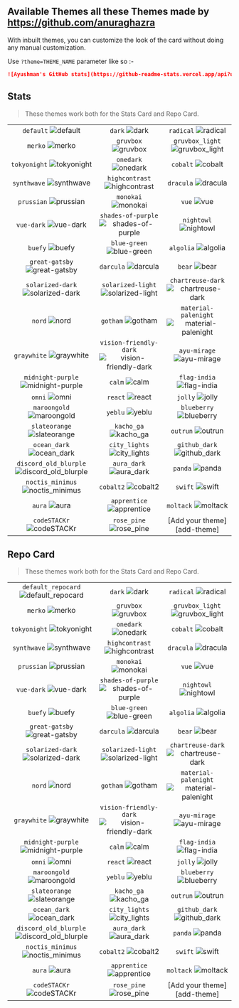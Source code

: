 ## Available Themes all these Themes made by https://github.com/anuraghazra

<!-- DO NOT EDIT THIS FILE DIRECTLY -->

With inbuilt themes, you can customize the look of the card without doing any manual customization.

Use `?theme=THEME_NAME` parameter like so :-

```md
![Ayushman's GitHub stats](https://github-readme-stats.vercel.app/api?username=pullpushup&theme=dark&show_icons=true)
```

## Stats

> These themes work both for the Stats Card and Repo Card.

| | | |
| :--: | :--: | :--: |
| `default` ![default][default] | `dark` ![dark][dark] | `radical` ![radical][radical] |
| `merko` ![merko][merko] | `gruvbox` ![gruvbox][gruvbox] | `gruvbox_light` ![gruvbox_light][gruvbox_light] |
| `tokyonight` ![tokyonight][tokyonight] | `onedark` ![onedark][onedark] | `cobalt` ![cobalt][cobalt] |
| `synthwave` ![synthwave][synthwave] | `highcontrast` ![highcontrast][highcontrast] | `dracula` ![dracula][dracula] |
| `prussian` ![prussian][prussian] | `monokai` ![monokai][monokai] | `vue` ![vue][vue] |
| `vue-dark` ![vue-dark][vue-dark] | `shades-of-purple` ![shades-of-purple][shades-of-purple] | `nightowl` ![nightowl][nightowl] |
| `buefy` ![buefy][buefy] | `blue-green` ![blue-green][blue-green] | `algolia` ![algolia][algolia] |
| `great-gatsby` ![great-gatsby][great-gatsby] | `darcula` ![darcula][darcula] | `bear` ![bear][bear] |
| `solarized-dark` ![solarized-dark][solarized-dark] | `solarized-light` ![solarized-light][solarized-light] | `chartreuse-dark` ![chartreuse-dark][chartreuse-dark] |
| `nord` ![nord][nord] | `gotham` ![gotham][gotham] | `material-palenight` ![material-palenight][material-palenight] |
| `graywhite` ![graywhite][graywhite] | `vision-friendly-dark` ![vision-friendly-dark][vision-friendly-dark] | `ayu-mirage` ![ayu-mirage][ayu-mirage] |
| `midnight-purple` ![midnight-purple][midnight-purple] | `calm` ![calm][calm] | `flag-india` ![flag-india][flag-india] |
| `omni` ![omni][omni] | `react` ![react][react] | `jolly` ![jolly][jolly] |
| `maroongold` ![maroongold][maroongold] | `yeblu` ![yeblu][yeblu] | `blueberry` ![blueberry][blueberry] |
| `slateorange` ![slateorange][slateorange] | `kacho_ga` ![kacho_ga][kacho_ga] | `outrun` ![outrun][outrun] |
| `ocean_dark` ![ocean_dark][ocean_dark] | `city_lights` ![city_lights][city_lights] | `github_dark` ![github_dark][github_dark] |
| `discord_old_blurple` ![discord_old_blurple][discord_old_blurple] | `aura_dark` ![aura_dark][aura_dark] | `panda` ![panda][panda] |
| `noctis_minimus` ![noctis_minimus][noctis_minimus] | `cobalt2` ![cobalt2][cobalt2] | `swift` ![swift][swift] |
| `aura` ![aura][aura] | `apprentice` ![apprentice][apprentice] | `moltack` ![moltack][moltack] |
| `codeSTACKr` ![codeSTACKr][codeSTACKr] | `rose_pine` ![rose_pine][rose_pine] | [Add your theme][add-theme] |

## Repo Card

> These themes work both for the Stats Card and Repo Card.

| | | |
| :--: | :--: | :--: |
| `default_repocard` ![default_repocard][default_repocard_repo] | `dark` ![dark][dark_repo] | `radical` ![radical][radical_repo] |
| `merko` ![merko][merko_repo] | `gruvbox` ![gruvbox][gruvbox_repo] | `gruvbox_light` ![gruvbox_light][gruvbox_light_repo] |
| `tokyonight` ![tokyonight][tokyonight_repo] | `onedark` ![onedark][onedark_repo] | `cobalt` ![cobalt][cobalt_repo] |
| `synthwave` ![synthwave][synthwave_repo] | `highcontrast` ![highcontrast][highcontrast_repo] | `dracula` ![dracula][dracula_repo] |
| `prussian` ![prussian][prussian_repo] | `monokai` ![monokai][monokai_repo] | `vue` ![vue][vue_repo] |
| `vue-dark` ![vue-dark][vue-dark_repo] | `shades-of-purple` ![shades-of-purple][shades-of-purple_repo] | `nightowl` ![nightowl][nightowl_repo] |
| `buefy` ![buefy][buefy_repo] | `blue-green` ![blue-green][blue-green_repo] | `algolia` ![algolia][algolia_repo] |
| `great-gatsby` ![great-gatsby][great-gatsby_repo] | `darcula` ![darcula][darcula_repo] | `bear` ![bear][bear_repo] |
| `solarized-dark` ![solarized-dark][solarized-dark_repo] | `solarized-light` ![solarized-light][solarized-light_repo] | `chartreuse-dark` ![chartreuse-dark][chartreuse-dark_repo] |
| `nord` ![nord][nord_repo] | `gotham` ![gotham][gotham_repo] | `material-palenight` ![material-palenight][material-palenight_repo] |
| `graywhite` ![graywhite][graywhite_repo] | `vision-friendly-dark` ![vision-friendly-dark][vision-friendly-dark_repo] | `ayu-mirage` ![ayu-mirage][ayu-mirage_repo] |
| `midnight-purple` ![midnight-purple][midnight-purple_repo] | `calm` ![calm][calm_repo] | `flag-india` ![flag-india][flag-india_repo] |
| `omni` ![omni][omni_repo] | `react` ![react][react_repo] | `jolly` ![jolly][jolly_repo] |
| `maroongold` ![maroongold][maroongold_repo] | `yeblu` ![yeblu][yeblu_repo] | `blueberry` ![blueberry][blueberry_repo] |
| `slateorange` ![slateorange][slateorange_repo] | `kacho_ga` ![kacho_ga][kacho_ga_repo] | `outrun` ![outrun][outrun_repo] |
| `ocean_dark` ![ocean_dark][ocean_dark_repo] | `city_lights` ![city_lights][city_lights_repo] | `github_dark` ![github_dark][github_dark_repo] |
| `discord_old_blurple` ![discord_old_blurple][discord_old_blurple_repo] | `aura_dark` ![aura_dark][aura_dark_repo] | `panda` ![panda][panda_repo] |
| `noctis_minimus` ![noctis_minimus][noctis_minimus_repo] | `cobalt2` ![cobalt2][cobalt2_repo] | `swift` ![swift][swift_repo] |
| `aura` ![aura][aura_repo] | `apprentice` ![apprentice][apprentice_repo] | `moltack` ![moltack][moltack_repo] |
| `codeSTACKr` ![codeSTACKr][codeSTACKr_repo] | `rose_pine` ![rose_pine][rose_pine_repo] | [Add your theme][add-theme] |


[default]: https://github-readme-stats.vercel.app/api?username=pullpushup&show_icons=true&hide=contribs,prs&cache_seconds=86400&theme=default
[default_repocard]: https://github-readme-stats.vercel.app/api?username=pullpushup&show_icons=true&hide=contribs,prs&cache_seconds=86400&theme=default_repocard
[dark]: https://github-readme-stats.vercel.app/api?username=pullpushup&show_icons=true&hide=contribs,prs&cache_seconds=86400&theme=dark
[radical]: https://github-readme-stats.vercel.app/api?username=pullpushup&show_icons=true&hide=contribs,prs&cache_seconds=86400&theme=radical
[merko]: https://github-readme-stats.vercel.app/api?username=pullpushup&show_icons=true&hide=contribs,prs&cache_seconds=86400&theme=merko
[gruvbox]: https://github-readme-stats.vercel.app/api?username=pullpushup&show_icons=true&hide=contribs,prs&cache_seconds=86400&theme=gruvbox
[gruvbox_light]: https://github-readme-stats.vercel.app/api?username=pullpushup&show_icons=true&hide=contribs,prs&cache_seconds=86400&theme=gruvbox_light
[tokyonight]: https://github-readme-stats.vercel.app/api?username=pullpushup&show_icons=true&hide=contribs,prs&cache_seconds=86400&theme=tokyonight
[onedark]: https://github-readme-stats.vercel.app/api?username=pullpushup&show_icons=true&hide=contribs,prs&cache_seconds=86400&theme=onedark
[cobalt]: https://github-readme-stats.vercel.app/api?username=pullpushup&show_icons=true&hide=contribs,prs&cache_seconds=86400&theme=cobalt
[synthwave]: https://github-readme-stats.vercel.app/api?username=pullpushup&show_icons=true&hide=contribs,prs&cache_seconds=86400&theme=synthwave
[highcontrast]: https://github-readme-stats.vercel.app/api?username=pullpushup&show_icons=true&hide=contribs,prs&cache_seconds=86400&theme=highcontrast
[dracula]: https://github-readme-stats.vercel.app/api?username=pullpushup&show_icons=true&hide=contribs,prs&cache_seconds=86400&theme=dracula
[prussian]: https://github-readme-stats.vercel.app/api?username=pullpushup&show_icons=true&hide=contribs,prs&cache_seconds=86400&theme=prussian
[monokai]: https://github-readme-stats.vercel.app/api?username=pullpushup&show_icons=true&hide=contribs,prs&cache_seconds=86400&theme=monokai
[vue]: https://github-readme-stats.vercel.app/api?username=pullpushup&show_icons=true&hide=contribs,prs&cache_seconds=86400&theme=vue
[vue-dark]: https://github-readme-stats.vercel.app/api?username=pullpushup&show_icons=true&hide=contribs,prs&cache_seconds=86400&theme=vue-dark
[shades-of-purple]: https://github-readme-stats.vercel.app/api?username=pullpushup&show_icons=true&hide=contribs,prs&cache_seconds=86400&theme=shades-of-purple
[nightowl]: https://github-readme-stats.vercel.app/api?username=pullpushup&show_icons=true&hide=contribs,prs&cache_seconds=86400&theme=nightowl
[buefy]: https://github-readme-stats.vercel.app/api?username=pullpushup&show_icons=true&hide=contribs,prs&cache_seconds=86400&theme=buefy
[blue-green]: https://github-readme-stats.vercel.app/api?username=pullpushup&show_icons=true&hide=contribs,prs&cache_seconds=86400&theme=blue-green
[algolia]: https://github-readme-stats.vercel.app/api?username=pullpushup&show_icons=true&hide=contribs,prs&cache_seconds=86400&theme=algolia
[great-gatsby]: https://github-readme-stats.vercel.app/api?username=pullpushup&show_icons=true&hide=contribs,prs&cache_seconds=86400&theme=great-gatsby
[darcula]: https://github-readme-stats.vercel.app/api?username=pullpushup&show_icons=true&hide=contribs,prs&cache_seconds=86400&theme=darcula
[bear]: https://github-readme-stats.vercel.app/api?username=pullpushup&show_icons=true&hide=contribs,prs&cache_seconds=86400&theme=bear
[solarized-dark]: https://github-readme-stats.vercel.app/api?username=pullpushup&show_icons=true&hide=contribs,prs&cache_seconds=86400&theme=solarized-dark
[solarized-light]: https://github-readme-stats.vercel.app/api?username=pullpushup&show_icons=true&hide=contribs,prs&cache_seconds=86400&theme=solarized-light
[chartreuse-dark]: https://github-readme-stats.vercel.app/api?username=pullpushup&show_icons=true&hide=contribs,prs&cache_seconds=86400&theme=chartreuse-dark
[nord]: https://github-readme-stats.vercel.app/api?username=pullpushup&show_icons=true&hide=contribs,prs&cache_seconds=86400&theme=nord
[gotham]: https://github-readme-stats.vercel.app/api?username=pullpushup&show_icons=true&hide=contribs,prs&cache_seconds=86400&theme=gotham
[material-palenight]: https://github-readme-stats.vercel.app/api?username=pullpushup&show_icons=true&hide=contribs,prs&cache_seconds=86400&theme=material-palenight
[graywhite]: https://github-readme-stats.vercel.app/api?username=pullpushup&show_icons=true&hide=contribs,prs&cache_seconds=86400&theme=graywhite
[vision-friendly-dark]: https://github-readme-stats.vercel.app/api?username=pullpushup&show_icons=true&hide=contribs,prs&cache_seconds=86400&theme=vision-friendly-dark
[ayu-mirage]: https://github-readme-stats.vercel.app/api?username=pullpushup&show_icons=true&hide=contribs,prs&cache_seconds=86400&theme=ayu-mirage
[midnight-purple]: https://github-readme-stats.vercel.app/api?username=pullpushup&show_icons=true&hide=contribs,prs&cache_seconds=86400&theme=midnight-purple
[calm]: https://github-readme-stats.vercel.app/api?username=pullpushup&show_icons=true&hide=contribs,prs&cache_seconds=86400&theme=calm
[flag-india]: https://github-readme-stats.vercel.app/api?username=pullpushup&show_icons=true&hide=contribs,prs&cache_seconds=86400&theme=flag-india
[omni]: https://github-readme-stats.vercel.app/api?username=pullpushup&show_icons=true&hide=contribs,prs&cache_seconds=86400&theme=omni
[react]: https://github-readme-stats.vercel.app/api?username=pullpushup&show_icons=true&hide=contribs,prs&cache_seconds=86400&theme=react
[jolly]: https://github-readme-stats.vercel.app/api?username=pullpushup&show_icons=true&hide=contribs,prs&cache_seconds=86400&theme=jolly
[maroongold]: https://github-readme-stats.vercel.app/api?username=pullpushup&show_icons=true&hide=contribs,prs&cache_seconds=86400&theme=maroongold
[yeblu]: https://github-readme-stats.vercel.app/api?username=pullpushup&show_icons=true&hide=contribs,prs&cache_seconds=86400&theme=yeblu
[blueberry]: https://github-readme-stats.vercel.app/api?username=pullpushup&show_icons=true&hide=contribs,prs&cache_seconds=86400&theme=blueberry
[slateorange]: https://github-readme-stats.vercel.app/api?username=pullpushup&show_icons=true&hide=contribs,prs&cache_seconds=86400&theme=slateorange
[kacho_ga]: https://github-readme-stats.vercel.app/api?username=pullpushup&show_icons=true&hide=contribs,prs&cache_seconds=86400&theme=kacho_ga
[outrun]: https://github-readme-stats.vercel.app/api?username=pullpushup&show_icons=true&hide=contribs,prs&cache_seconds=86400&theme=outrun
[ocean_dark]: https://github-readme-stats.vercel.app/api?username=pullpushup&show_icons=true&hide=contribs,prs&cache_seconds=86400&theme=ocean_dark
[city_lights]: https://github-readme-stats.vercel.app/api?username=pullpushup&show_icons=true&hide=contribs,prs&cache_seconds=86400&theme=city_lights
[github_dark]: https://github-readme-stats.vercel.app/api?username=pullpushup&show_icons=true&hide=contribs,prs&cache_seconds=86400&theme=github_dark
[discord_old_blurple]: https://github-readme-stats.vercel.app/api?username=pullpushup&show_icons=true&hide=contribs,prs&cache_seconds=86400&theme=discord_old_blurple
[aura_dark]: https://github-readme-stats.vercel.app/api?username=pullpushup&show_icons=true&hide=contribs,prs&cache_seconds=86400&theme=aura_dark
[panda]: https://github-readme-stats.vercel.app/api?username=pullpushup&show_icons=true&hide=contribs,prs&cache_seconds=86400&theme=panda
[noctis_minimus]: https://github-readme-stats.vercel.app/api?username=pullpushup&show_icons=true&hide=contribs,prs&cache_seconds=86400&theme=noctis_minimus
[cobalt2]: https://github-readme-stats.vercel.app/api?username=pullpushup&show_icons=true&hide=contribs,prs&cache_seconds=86400&theme=cobalt2
[swift]: https://github-readme-stats.vercel.app/api?username=pullpushup&show_icons=true&hide=contribs,prs&cache_seconds=86400&theme=swift
[aura]: https://github-readme-stats.vercel.app/api?username=pullpushup&show_icons=true&hide=contribs,prs&cache_seconds=86400&theme=aura
[apprentice]: https://github-readme-stats.vercel.app/api?username=pullpushup&show_icons=true&hide=contribs,prs&cache_seconds=86400&theme=apprentice
[moltack]: https://github-readme-stats.vercel.app/api?username=pullpushup&show_icons=true&hide=contribs,prs&cache_seconds=86400&theme=moltack
[codeSTACKr]: https://github-readme-stats.vercel.app/api?username=pullpushup&show_icons=true&hide=contribs,prs&cache_seconds=86400&theme=codeSTACKr
[rose_pine]: https://github-readme-stats.vercel.app/api?username=pullpushup&show_icons=true&hide=contribs,prs&cache_seconds=86400&theme=rose_pine


[default_repo]: https://github-readme-stats.vercel.app/api/pin/?username=pullpushup&repo=github-readme-stats&cache_seconds=86400&theme=default
[default_repocard_repo]: https://github-readme-stats.vercel.app/api/pin/?username=pullpushup&repo=github-readme-stats&cache_seconds=86400&theme=default_repocard
[dark_repo]: https://github-readme-stats.vercel.app/api/pin/?username=pullpushup&repo=github-readme-stats&cache_seconds=86400&theme=dark
[radical_repo]: https://github-readme-stats.vercel.app/api/pin/?username=pullpushup&repo=github-readme-stats&cache_seconds=86400&theme=radical
[merko_repo]: https://github-readme-stats.vercel.app/api/pin/?username=pullpushup&repo=github-readme-stats&cache_seconds=86400&theme=merko
[gruvbox_repo]: https://github-readme-stats.vercel.app/api/pin/?username=pullpushup&repo=github-readme-stats&cache_seconds=86400&theme=gruvbox
[gruvbox_light_repo]: https://github-readme-stats.vercel.app/api/pin/?username=pullpushup&repo=github-readme-stats&cache_seconds=86400&theme=gruvbox_light
[tokyonight_repo]: https://github-readme-stats.vercel.app/api/pin/?username=pullpushup&repo=github-readme-stats&cache_seconds=86400&theme=tokyonight
[onedark_repo]: https://github-readme-stats.vercel.app/api/pin/?username=pullpushup&repo=github-readme-stats&cache_seconds=86400&theme=onedark
[cobalt_repo]: https://github-readme-stats.vercel.app/api/pin/?username=pullpushup&repo=github-readme-stats&cache_seconds=86400&theme=cobalt
[synthwave_repo]: https://github-readme-stats.vercel.app/api/pin/?username=pullpushup&repo=github-readme-stats&cache_seconds=86400&theme=synthwave
[highcontrast_repo]: https://github-readme-stats.vercel.app/api/pin/?username=pullpushup&repo=github-readme-stats&cache_seconds=86400&theme=highcontrast
[dracula_repo]: https://github-readme-stats.vercel.app/api/pin/?username=pullpushup&repo=github-readme-stats&cache_seconds=86400&theme=dracula
[prussian_repo]: https://github-readme-stats.vercel.app/api/pin/?username=pullpushup&repo=github-readme-stats&cache_seconds=86400&theme=prussian
[monokai_repo]: https://github-readme-stats.vercel.app/api/pin/?username=pullpushup&repo=github-readme-stats&cache_seconds=86400&theme=monokai
[vue_repo]: https://github-readme-stats.vercel.app/api/pin/?username=pullpushup&repo=github-readme-stats&cache_seconds=86400&theme=vue
[vue-dark_repo]: https://github-readme-stats.vercel.app/api/pin/?username=pullpushup&repo=github-readme-stats&cache_seconds=86400&theme=vue-dark
[shades-of-purple_repo]: https://github-readme-stats.vercel.app/api/pin/?username=pullpushup&repo=github-readme-stats&cache_seconds=86400&theme=shades-of-purple
[nightowl_repo]: https://github-readme-stats.vercel.app/api/pin/?username=pullpushup&repo=github-readme-stats&cache_seconds=86400&theme=nightowl
[buefy_repo]: https://github-readme-stats.vercel.app/api/pin/?username=pullpushup&repo=github-readme-stats&cache_seconds=86400&theme=buefy
[blue-green_repo]: https://github-readme-stats.vercel.app/api/pin/?username=pullpushup&repo=github-readme-stats&cache_seconds=86400&theme=blue-green
[algolia_repo]: https://github-readme-stats.vercel.app/api/pin/?username=pullpushup&repo=github-readme-stats&cache_seconds=86400&theme=algolia
[great-gatsby_repo]: https://github-readme-stats.vercel.app/api/pin/?username=pullpushup&repo=github-readme-stats&cache_seconds=86400&theme=great-gatsby
[darcula_repo]: https://github-readme-stats.vercel.app/api/pin/?username=pullpushup&repo=github-readme-stats&cache_seconds=86400&theme=darcula
[bear_repo]: https://github-readme-stats.vercel.app/api/pin/?username=pullpushup&repo=github-readme-stats&cache_seconds=86400&theme=bear
[solarized-dark_repo]: https://github-readme-stats.vercel.app/api/pin/?username=pullpushup&repo=github-readme-stats&cache_seconds=86400&theme=solarized-dark
[solarized-light_repo]: https://github-readme-stats.vercel.app/api/pin/?username=pullpushup&repo=github-readme-stats&cache_seconds=86400&theme=solarized-light
[chartreuse-dark_repo]: https://github-readme-stats.vercel.app/api/pin/?username=pullpushup&repo=github-readme-stats&cache_seconds=86400&theme=chartreuse-dark
[nord_repo]: https://github-readme-stats.vercel.app/api/pin/?username=pullpushup&repo=github-readme-stats&cache_seconds=86400&theme=nord
[gotham_repo]: https://github-readme-stats.vercel.app/api/pin/?username=pullpushup&repo=github-readme-stats&cache_seconds=86400&theme=gotham
[material-palenight_repo]: https://github-readme-stats.vercel.app/api/pin/?username=pullpushup&repo=github-readme-stats&cache_seconds=86400&theme=material-palenight
[graywhite_repo]: https://github-readme-stats.vercel.app/api/pin/?username=pullpushup&repo=github-readme-stats&cache_seconds=86400&theme=graywhite
[vision-friendly-dark_repo]: https://github-readme-stats.vercel.app/api/pin/?username=pullpushup&repo=github-readme-stats&cache_seconds=86400&theme=vision-friendly-dark
[ayu-mirage_repo]: https://github-readme-stats.vercel.app/api/pin/?username=pullpushup&repo=github-readme-stats&cache_seconds=86400&theme=ayu-mirage
[midnight-purple_repo]: https://github-readme-stats.vercel.app/api/pin/?username=pullpushup&repo=github-readme-stats&cache_seconds=86400&theme=midnight-purple
[calm_repo]: https://github-readme-stats.vercel.app/api/pin/?username=pullpushup&repo=github-readme-stats&cache_seconds=86400&theme=calm
[flag-india_repo]: https://github-readme-stats.vercel.app/api/pin/?username=pullpushup&repo=github-readme-stats&cache_seconds=86400&theme=flag-india
[omni_repo]: https://github-readme-stats.vercel.app/api/pin/?username=pullpushup&repo=github-readme-stats&cache_seconds=86400&theme=omni
[react_repo]: https://github-readme-stats.vercel.app/api/pin/?username=pullpushup&repo=github-readme-stats&cache_seconds=86400&theme=react
[jolly_repo]: https://github-readme-stats.vercel.app/api/pin/?username=pullpushup&repo=github-readme-stats&cache_seconds=86400&theme=jolly
[maroongold_repo]: https://github-readme-stats.vercel.app/api/pin/?username=pullpushup&repo=github-readme-stats&cache_seconds=86400&theme=maroongold
[yeblu_repo]: https://github-readme-stats.vercel.app/api/pin/?username=pullpushup&repo=github-readme-stats&cache_seconds=86400&theme=yeblu
[blueberry_repo]: https://github-readme-stats.vercel.app/api/pin/?username=pullpushup&repo=github-readme-stats&cache_seconds=86400&theme=blueberry
[slateorange_repo]: https://github-readme-stats.vercel.app/api/pin/?username=pullpushup&repo=github-readme-stats&cache_seconds=86400&theme=slateorange
[kacho_ga_repo]: https://github-readme-stats.vercel.app/api/pin/?username=pullpushup&repo=github-readme-stats&cache_seconds=86400&theme=kacho_ga
[outrun_repo]: https://github-readme-stats.vercel.app/api/pin/?username=pullpushup&repo=github-readme-stats&cache_seconds=86400&theme=outrun
[ocean_dark_repo]: https://github-readme-stats.vercel.app/api/pin/?username=pullpushup&repo=github-readme-stats&cache_seconds=86400&theme=ocean_dark
[city_lights_repo]: https://github-readme-stats.vercel.app/api/pin/?username=pullpushup&repo=github-readme-stats&cache_seconds=86400&theme=city_lights
[github_dark_repo]: https://github-readme-stats.vercel.app/api/pin/?username=pullpushup&repo=github-readme-stats&cache_seconds=86400&theme=github_dark
[discord_old_blurple_repo]: https://github-readme-stats.vercel.app/api/pin/?username=pullpushup&repo=github-readme-stats&cache_seconds=86400&theme=discord_old_blurple
[aura_dark_repo]: https://github-readme-stats.vercel.app/api/pin/?username=pullpushup&repo=github-readme-stats&cache_seconds=86400&theme=aura_dark
[panda_repo]: https://github-readme-stats.vercel.app/api/pin/?username=pullpushup&repo=github-readme-stats&cache_seconds=86400&theme=panda
[noctis_minimus_repo]: https://github-readme-stats.vercel.app/api/pin/?username=pullpushup&repo=github-readme-stats&cache_seconds=86400&theme=noctis_minimus
[cobalt2_repo]: https://github-readme-stats.vercel.app/api/pin/?username=pullpushup&repo=github-readme-stats&cache_seconds=86400&theme=cobalt2
[swift_repo]: https://github-readme-stats.vercel.app/api/pin/?username=pullpushup&repo=github-readme-stats&cache_seconds=86400&theme=swift
[aura_repo]: https://github-readme-stats.vercel.app/api/pin/?username=pullpushup&repo=github-readme-stats&cache_seconds=86400&theme=aura
[apprentice_repo]: https://github-readme-stats.vercel.app/api/pin/?username=pullpushup&repo=github-readme-stats&cache_seconds=86400&theme=apprentice
[moltack_repo]: https://github-readme-stats.vercel.app/api/pin/?username=pullpushup&repo=github-readme-stats&cache_seconds=86400&theme=moltack
[codeSTACKr_repo]: https://github-readme-stats.vercel.app/api/pin/?username=pullpushup&repo=github-readme-stats&cache_seconds=86400&theme=codeSTACKr
[rose_pine_repo]: https://github-readme-stats.vercel.app/api/pin/?username=pullpushup&repo=github-readme-stats&cache_seconds=86400&theme=rose_pine



